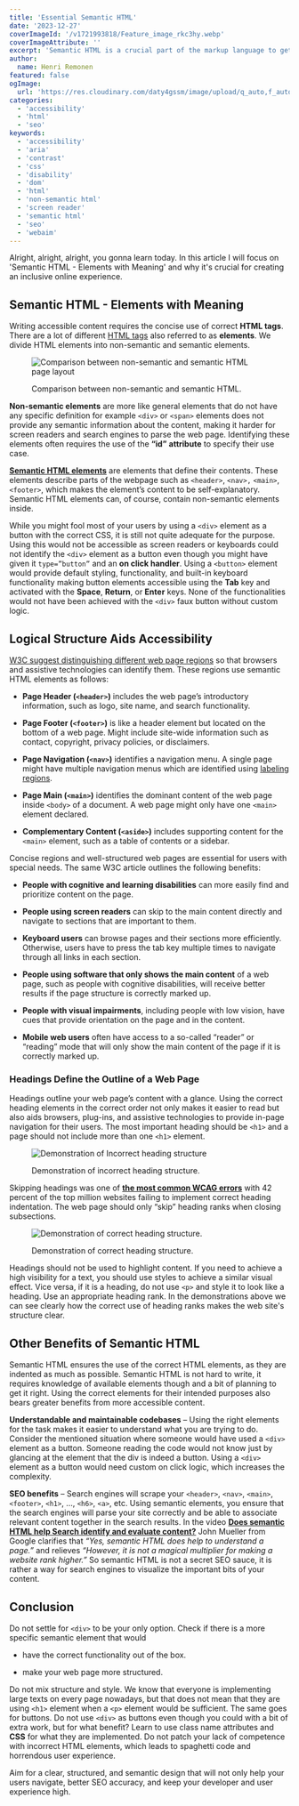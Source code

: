 ```yaml
---
title: 'Essential Semantic HTML'
date: '2023-12-27'
coverImageId: '/v1721993818/Feature_image_rkc3hy.webp'
coverImageAttribute: ''
excerpt: 'Semantic HTML is a crucial part of the markup language to get the most default functionality out of HTML. Writing semantic HTML not only makes it more readable, requires less custom logic but also comes with pre-defined accessibility features. There is not a single good reason not to write semantic HTML over non-semantic HTML.'
author:
  name: Henri Remonen
featured: false
ogImage:
  url: 'https://res.cloudinary.com/daty4gssm/image/upload/q_auto,f_auto,w_1024/v1721993818/Feature_image_rkc3hy.webp'
categories:
  - 'accessibility'
  - 'html'
  - 'seo'
keywords:
  - 'accessibility'
  - 'aria'
  - 'contrast'
  - 'css'
  - 'disability'
  - 'dom'
  - 'html'
  - 'non-semantic html'
  - 'screen reader'
  - 'semantic html'
  - 'seo'
  - 'webaim'
---
```


Alright, alright, alright, you gonna learn today. In this article I will focus on 'Semantic HTML - Elements with Meaning' and why it's crucial for creating an inclusive online experience.

## Semantic HTML - Elements with Meaning

Writing accessible content requires the concise use of correct **HTML tags**. There are a lot of different [HTML tags](https://www.w3schools.com/tags/ref_byfunc.asp) also referred to as **elements**. We divide HTML elements into non-semantic and semantic elements.

<figure>

![Comparison between non-semantic and semantic HTML page layout](https://res.cloudinary.com/daty4gssm/image/upload/q_auto,w_560/v1721993887/Semantic_html_jidkrs.svg 'Semantic-html')

<figcaption>

Comparison between non-semantic and semantic HTML.

</figcaption>

</figure>

**Non-semantic elements** are more like general elements that do not have any specific definition for example `<div>` or `<span>` elements does not provide any semantic information about the content, making it harder for screen readers and search engines to parse the web page. Identifying these elements often requires the use of the **“id”** **attribute** to specify their use case.

**[Semantic HTML elements](https://www.w3schools.com/html/html5_semantic_elements.asp)** are elements that define their contents. These elements describe parts of the webpage such as `<header>`, `<nav>,` `<main>`, `<footer>`, which makes the element’s content to be self-explanatory. Semantic HTML elements can, of course, contain non-semantic elements inside.

While you might fool most of your users by using a `<div>` element as a button with the correct CSS, it is still not quite adequate for the purpose. Using this would not be accessible as screen readers or keyboards could not identify the `<div>` element as a button even though you might have given it `type=”button”` and an **on click handler**. Using a `<button>` element would provide default styling, functionality, and built-in keyboard functionality making button elements accessible using the **Tab** key and activated with the **Space**, **Return**, or **Enter** keys. None of the functionalities would not have been achieved with the `<div>` faux button without custom logic.

## Logical Structure Aids Accessibility

[W3C suggest distinguishing different web page regions](https://www.w3.org/WAI/tutorials/page-structure/regions/) so that browsers and assistive technologies can identify them. These regions use semantic HTML elements as follows:

- **Page Header (`<header>`)** includes the web page’s introductory information, such as logo, site name, and search functionality.

- **Page Footer (`<footer>`)** is like a header element but located on the bottom of a web page. Might include site-wide information such as contact, copyright, privacy policies, or disclaimers.

- **Page Navigation (`<nav>`)** identifies a navigation menu. A single page might have multiple navigation menus which are identified using [labeling regions](https://www.w3.org/WAI/tutorials/page-structure/labels/).

- **Page Main (`<main>`)** identifies the dominant content of the web page inside `<body>` of a document. A web page might only have one `<main>` element declared.

- **Complementary Content (`<aside>`)** includes supporting content for the `<main>` element, such as a table of contents or a sidebar.

Concise regions and well-structured web pages are essential for users with special needs. The same W3C article outlines the following benefits:

- **People with cognitive and learning disabilities** can more easily find and prioritize content on the page.

- **People using screen readers** can skip to the main content directly and navigate to sections that are important to them.

- **Keyboard users** can browse pages and their sections more efficiently. Otherwise, users have to press the tab key multiple times to navigate through all links in each section.

- **People using software that only shows the main content** of a web page, such as people with cognitive disabilities, will receive better results if the page structure is correctly marked up.

- **People with visual impairments**, including people with low vision, have cues that provide orientation on the page and in the content.

- **Mobile web users** often have access to a so-called “reader” or “reading” mode that will only show the main content of the page if it is correctly marked up.

### Headings Define the Outline of a Web Page

Headings outline your web page’s content with a glance. Using the correct heading elements in the correct order not only makes it easier to read but also aids browsers, plug-ins, and assistive technologies to provide in-page navigation for their users. The most important heading should be `<h1>` and a page should not include more than one `<h1>` element.

<figure>

![Demonstration of Incorrect heading structure](https://res.cloudinary.com/daty4gssm/image/upload/q_auto,f_auto,w_560/v1721993829/incorrect_heading_structure_m4hzv4.webp 'incorrect-heading-structure')

<figcaption>

Demonstration of incorrect heading structure.

</figcaption>

</figure>

Skipping headings was one of **[the most common WCAG errors](https://www.hremonen.com/blog/quick-guide-to-digital-accessibility)** with 42 percent of the top million websites failing to implement correct heading indentation. The web page should only “skip” heading ranks when closing subsections.

<figure>

![Demonstration of correct heading structure.](https://res.cloudinary.com/daty4gssm/image/upload/q_auto,f_auto,w_560/v1721993829/correct_heading_structure_r0l07y.webp 'correct-heading-structure')

<figcaption>

Demonstration of correct heading structure.

</figcaption>

</figure>

Headings should not be used to highlight content. If you need to achieve a high visibility for a text, you should use styles to achieve a similar visual effect. Vice versa, if it is a heading, do not use `<p>` and style it to look like a heading. Use an appropriate heading rank. In the demonstrations above we can see clearly how the correct use of heading ranks makes the web site's structure clear.

## Other Benefits of Semantic HTML

Semantic HTML ensures the use of the correct HTML elements, as they are indented as much as possible. Semantic HTML is not hard to write, it requires knowledge of available elements though and a bit of planning to get it right. Using the correct elements for their intended purposes also bears greater benefits from more accessible content.

**Understandable and maintainable codebases** – Using the right elements for the task makes it easier to understand what you are trying to do. Consider the mentioned situation where someone would have used a `<div>` element as a button. Someone reading the code would not know just by glancing at the element that the div is indeed a button. Using a `<div>` element as a button would need custom on click logic, which increases the complexity.

**SEO benefits** – Search engines will scrape your `<header>`, `<nav>`, `<main>`, `<footer>`, `<h1>`, …, `<h6>`, `<a>`, etc. Using semantic elements, you ensure that the search engines will parse your site correctly and be able to associate relevant content together in the search results. In the video **[Does semantic HTML help Search identify and evaluate content?](https://www.youtube.com/watch?v=5HtRKM4ILGc&ab_channel=GoogleSearchCentral)** John Mueller from Google clarifies that _“Yes, semantic HTML does help to understand a page.”_ and relieves _“However, it is not a magical multiplier for making a website rank higher.”_ So semantic HTML is not a secret SEO sauce, it is rather a way for search engines to visualize the important bits of your content.

## Conclusion

Do not settle for `<div>` to be your only option. Check if there is a more specific semantic element that would

- have the correct functionality out of the box.

- make your web page more structured.

Do not mix structure and style. We know that everyone is implementing large texts on every page nowadays, but that does not mean that they are using `<h1>` element when a `<p>` element would be sufficient. The same goes for buttons. Do not use `<div>` as buttons even though you could with a bit of extra work, but for what benefit? Learn to use class name attributes and **CSS** for what they are implemented. Do not patch your lack of competence with incorrect HTML elements, which leads to spaghetti code and horrendous user experience.

Aim for a clear, structured, and semantic design that will not only help your users navigate, better SEO accuracy, and keep your developer and user experience high.
